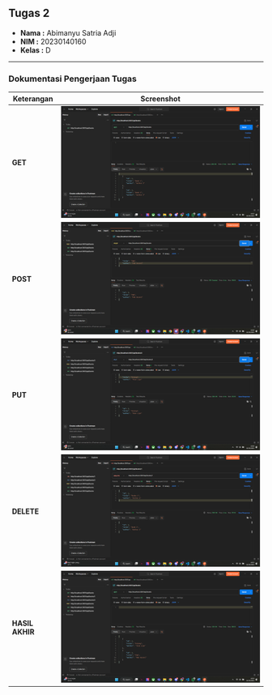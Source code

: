 ## Tugas 2

-   **Nama  :** Abimanyu Satria Adji
-   **NIM   :** 20230140160
-   **Kelas :** D

---

### Dokumentasi Pengerjaan Tugas

| Keterangan      | Screenshot                                              |
| --------------- | ------------------------------------------------------- |
| **GET**         | ![Screenshot GET ](./img1.png)                          |
| **POST**        | ![Screenshot POST ](./img2.png)                         |
| **PUT**         | ![Screenshot PUT ](./img3.png)                          |
| **DELETE**      | ![Screenshot DELETE ](./img4.png)                       |
| **HASIL AKHIR** | ![Screenshot HASIL AKHIR ](./img5.png)                  |
